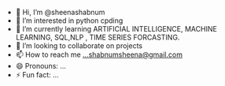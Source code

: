 - 👋 Hi, I’m @sheenashabnum
- 👀 I’m interested in python cpding
- 🌱 I’m currently learning ARTIFICIAL INTELLIGENCE, MACHINE LEARNING, SQL,NLP , TIME SERIES FORCASTING.
- 💞️ I’m looking to collaborate on projects
- 📫 How to reach me ...shabnumsheena@gmail.com
- 😄 Pronouns: ...
- ⚡ Fun fact: ...

<!---
sheenashabnum/sheenashabnum is a ✨ special ✨ repository because its `README.md` (this file) appears on your GitHub profile.
You can click the Preview link to take a look at your changes.
--->
